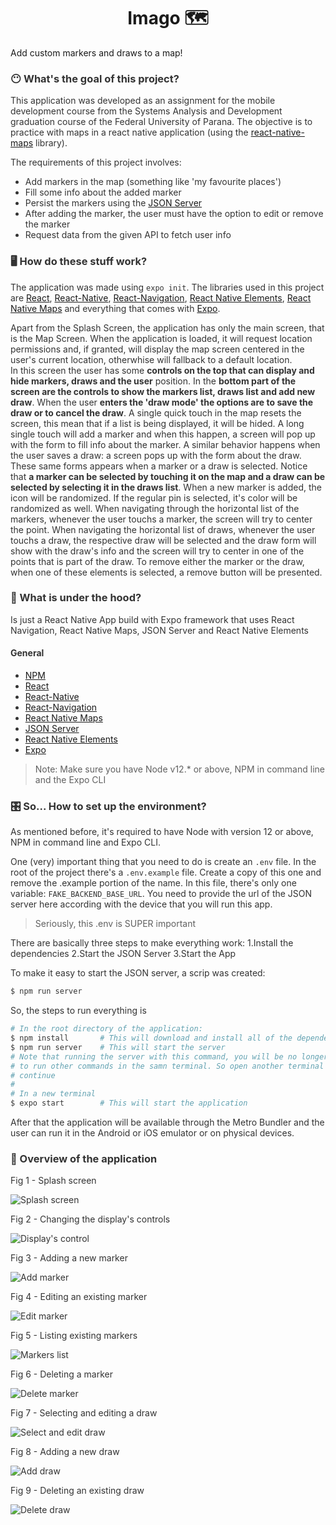 <h1 align="center">
  Imago  🗺
</h1>

Add custom markers and draws to a map!

<div style="color:#333333">

### 😶 What's the goal of this project?

This application was developed as an assignment for the mobile development course from the Systems Analysis and Development graduation course of the Federal University of Parana. The objective is to practice with maps in a react native application (using the [react-native-maps](https://github.com/react-native-maps/react-native-maps) library).   

The requirements of this project involves:
- Add markers in the map (something like 'my favourite places')  
- Fill some info about the added marker
- Persist the markers using the [JSON Server](https://github.com/typicode/json-server)  
- After adding the marker, the user must have the option to edit or remove the marker  
- Request data from the given API to fetch user info   

### 🖥 How do these stuff work?

The application was made using ```expo init```. The libraries used in this project are [React](https://pt-br.reactjs.org/), [React-Native](https://reactnative.dev/), [React-Navigation](https://reactnavigation.org/), [React Native Elements](https://reactnativeelements.com/), [React Native Maps](https://github.com/react-native-maps/react-native-maps) and everything that comes with [Expo](https://expo.io/).   

Apart from the Splash Screen, the application has only the main screen, that is the Map Screen. When the application is loaded, it will request location permissions and, if granted, will display the map screen centered in the user's current location, otherwhise will fallback to a default location.   
In this screen the user has some **controls on the top that can display and hide markers, draws and the user** position. In the **bottom part of the screen are the controls to show the markers list, draws list and add new draw**. When the user **enters the 'draw mode' the options are to save the draw or to cancel the draw**.
A single quick touch in the map resets the screen, this mean that if a list is being displayed, it will be hided. A long single touch will add a marker and when this happen, a screen will pop up with the form to fill info about the marker. A similar behavior happens when the user saves a draw: a screen pops up with the form about the draw.
These same forms appears when a marker or a draw is selected. Notice that **a marker can be selected by touching it on the map and a draw can be selected by selecting it in the draws list**. When a new marker is added, the icon will be randomized. If the regular pin is selected, it's color will be randomized as well.
When navigating through the horizontal list of the markers, whenever the user touchs a marker, the screen will try to center the point. When navigating the horizontal list of draws, whenever the user touchs a draw, the respective draw will be selected and the draw form will show with the draw's info and the screen will try to center in one of the points that is part of the draw.
To remove either the marker or the draw, when one of these elements is selected, a remove button will be presented.

### 🚜 What is under the hood?

Is just a React Native App build with Expo framework that uses React Navigation, React Native Maps, JSON Server and React Native Elements
#### General
- [NPM](https://www.npmjs.com/)
- [React](https://pt-br.reactjs.org/)
- [React-Native](https://reactnative.dev/)
- [React-Navigation](https://reactnavigation.org/)
- [React Native Maps](https://github.com/react-native-maps/react-native-maps)
- [JSON Server](https://github.com/typicode/json-server) 
- [React Native Elements](https://reactnativeelements.com/)
- [Expo](https://expo.io/)

> Note: Make sure you have Node v12.* or above, NPM in command line and the Expo CLI

### 🎛 So... How to set up the environment?

As mentioned before, it's required to have Node with version 12 or above, NPM in command line and Expo CLI.

One (very) important thing that you need to do is create an ```.env``` file. In the root of the project there's a ```.env.example``` file. Create a copy of this one and remove the .example portion of the name. In this file, there's only one variable: ```FAKE_BACKEND_BASE_URL```. You need to provide the url of the JSON server here according with the device that you will run this app.

> Seriously, this .env is SUPER important

There are basically three steps to make everything work:
1.Install the dependencies
2.Start the JSON Server
3.Start the App

To make it easy to start the JSON server, a scrip was created:
```bash
$ npm run server
```

So, the steps to run everything is

```bash
# In the root directory of the application:
$ npm install       # This will download and install all of the dependencies
$ npm run server    # This will start the server
# Note that running the server with this command, you will be no longer able
# to run other commands in the samn terminal. So open another terminal to
# continue
#
# In a new terminal
$ expo start        # This will start the application
```

After that the application will be available through the Metro Bundler and the user can run it in the Android or iOS emulator or on physical devices.
### 🔭 Overview of the application

Fig 1 - Splash screen

![Splash screen](./images/01-splash-screen.gif)

Fig 2 - Changing the display's controls

![Display's control](./images/02-display-control.gif)

Fig 3 - Adding a new marker

![Add marker](./images/03-add-marker.gif)

Fig 4 - Editing an existing marker

![Edit marker](./images/04-edit-marker.gif)

Fig 5 - Listing existing markers

![Markers list](./images/05-marker-list.gif)

Fig 6 - Deleting a marker

![Delete marker](./images/06-delete-marker.gif)   

Fig 7 - Selecting and editing a draw

![Select and edit draw](./images/07-select-edit-draw.gif)

Fig 8 - Adding a new draw

![Add draw](./images/08-add-draw.gif)

Fig 9 - Deleting an existing draw

![Delete draw](./images/09-delete-draw.gif)

</div>